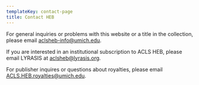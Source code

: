 ```yaml
---
templateKey: contact-page
title: Contact HEB
---
```

For general inquiries or problems with this website or a title in the collection, please email [aclsheb-info@umich.edu](mailto:aclsheb-info@umich.edu).

If you are interested in an institutional subscription to ACLS HEB, please email LYRASIS at [aclsheb@lyrasis.org](mailto:aclsheb@lyrasis.org).

For publisher inquires or questions about royalties, please email [ACLS.HEB.royalties@umich.edu](mailto:ACLS.HEB.royalties@umich.edu).
